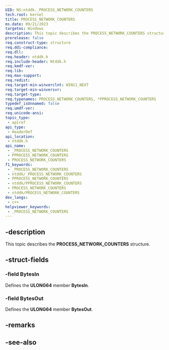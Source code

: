 ```yaml
---
UID: NS:ntddk._PROCESS_NETWORK_COUNTERS
tech.root: kernel
title: PROCESS_NETWORK_COUNTERS
ms.date: 09/21/2023
targetos: Windows
description: This topic describes the PROCESS_NETWORK_COUNTERS structure.
prerelease: false
req.construct-type: structure
req.ddi-compliance: 
req.dll: 
req.header: ntddk.h
req.include-header: Ntddk.h
req.kmdf-ver: 
req.lib: 
req.max-support: 
req.redist: 
req.target-min-winverclnt: WIN11_NEXT
req.target-min-winversvr: 
req.target-type: 
req.typenames: PROCESS_NETWORK_COUNTERS, *PPROCESS_NETWORK_COUNTERS
typedef_isUnnamed: false
req.umdf-ver: 
req.unicode-ansi: 
topic_type:
 - apiref
api_type:
 - HeaderDef
api_location:
 - ntddk.h
api_name:
 - _PROCESS_NETWORK_COUNTERS
 - PPROCESS_NETWORK_COUNTERS
 - PROCESS_NETWORK_COUNTERS
f1_keywords:
 - _PROCESS_NETWORK_COUNTERS
 - ntddk/_PROCESS_NETWORK_COUNTERS
 - PPROCESS_NETWORK_COUNTERS
 - ntddk/PPROCESS_NETWORK_COUNTERS
 - PROCESS_NETWORK_COUNTERS
 - ntddk/PROCESS_NETWORK_COUNTERS
dev_langs:
 - c++
helpviewer_keywords:
 - _PROCESS_NETWORK_COUNTERS
---
```


## -description

This topic describes the **PROCESS_NETWORK_COUNTERS** structure.

## -struct-fields

### -field BytesIn

Defines the **ULONG64** member **BytesIn**.

### -field BytesOut

Defines the **ULONG64** member **BytesOut**.

## -remarks

## -see-also
